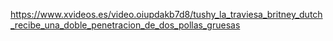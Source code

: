 https://www.xvideos.es/video.oiupdakb7d8/tushy_la_traviesa_britney_dutch_recibe_una_doble_penetracion_de_dos_pollas_gruesas